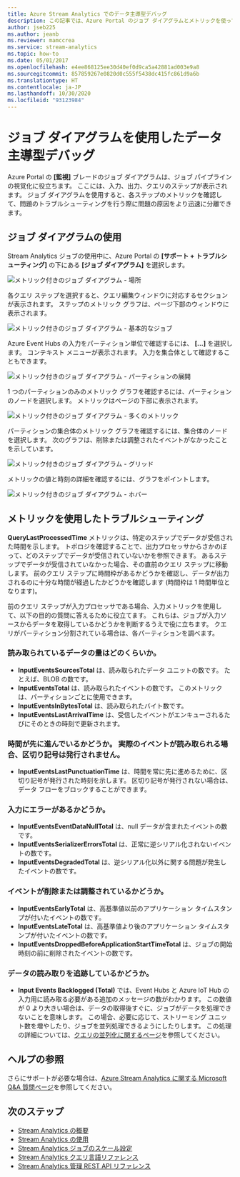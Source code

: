 ```yaml
---
title: Azure Stream Analytics でのデータ主導型デバッグ
description: この記事では、Azure Portal のジョブ ダイアグラムとメトリックを使って、Azure Stream Analytics ジョブのトラブルシューティングを行う方法について説明します。
author: jseb225
ms.author: jeanb
ms.reviewer: mamccrea
ms.service: stream-analytics
ms.topic: how-to
ms.date: 05/01/2017
ms.openlocfilehash: e4ee868125ee30d40ef0d9ca5a42881ad003e9a8
ms.sourcegitcommit: 857859267e0820d0c555f5438dc415fc861d9a6b
ms.translationtype: HT
ms.contentlocale: ja-JP
ms.lasthandoff: 10/30/2020
ms.locfileid: "93123984"
---
```

# <a name="data-driven-debugging-by-using-the-job-diagram"></a>ジョブ ダイアグラムを使用したデータ主導型デバッグ

Azure Portal の **[監視]** ブレードのジョブ ダイアグラムは、ジョブ パイプラインの視覚化に役立ちます。 ここには、入力、出力、クエリのステップが表示されます。 ジョブ ダイアグラムを使用すると、各ステップのメトリックを確認して、問題のトラブルシューティングを行う際に問題の原因をより迅速に分離できます。

## <a name="using-the-job-diagram"></a>ジョブ ダイアグラムの使用

Stream Analytics ジョブの使用中に、Azure Portal の **[サポート + トラブルシューティング]** の下にある **[ジョブ ダイアグラム]** を選択します。

![メトリック付きのジョブ ダイアグラム - 場所](./media/stream-analytics-job-diagram-with-metrics/stream-analytics-job-diagram-with-metrics-portal-1.png)

各クエリ ステップを選択すると、クエリ編集ウィンドウに対応するセクションが表示されます。 ステップのメトリック グラフは、ページ下部のウィンドウに表示されます。

![メトリック付きのジョブ ダイアグラム - 基本的なジョブ](./media/stream-analytics-job-diagram-with-metrics/stream-analytics-job-diagram-with-metrics-portal-2.png)

Azure Event Hubs の入力をパーティション単位で確認するには、 **[...]** を選択します。 コンテキスト メニューが表示されます。 入力を集合体として確認することもできます。

![メトリック付きのジョブ ダイアグラム - パーティションの展開](./media/stream-analytics-job-diagram-with-metrics/stream-analytics-job-diagram-with-metrics-portal-3.png)

1 つのパーティションのみのメトリック グラフを確認するには、パーティションのノードを選択します。 メトリックはページの下部に表示されます。

![メトリック付きのジョブ ダイアグラム - 多くのメトリック](./media/stream-analytics-job-diagram-with-metrics/stream-analytics-job-diagram-with-metrics-portal-4.png)

パーティションの集合体のメトリック グラフを確認するには、集合体のノードを選択します。 次のグラフは、削除または調整されたイベントがなかったことを示しています。

![メトリック付きのジョブ ダイアグラム - グリッド](./media/stream-analytics-job-diagram-with-metrics/stream-analytics-job-diagram-with-metrics-portal-5.png)

メトリックの値と時刻の詳細を確認するには、グラフをポイントします。

![メトリック付きのジョブ ダイアグラム - ホバー](./media/stream-analytics-job-diagram-with-metrics/stream-analytics-job-diagram-with-metrics-portal-6.png)

## <a name="troubleshoot-by-using-metrics"></a>メトリックを使用したトラブルシューティング

**QueryLastProcessedTime** メトリックは、特定のステップでデータが受信された時間を示します。 トポロジを確認することで、出力プロセッサからさかのぼって、どのステップでデータが受信されていないかを参照できます。 あるステップでデータが受信されていなかった場合、その直前のクエリ ステップに移動します。 前のクエリ ステップに時間枠があるかどうかを確認し、データが出力されるのに十分な時間が経過したかどうかを確認します (時間枠は 1 時間単位となります)。
 
前のクエリ ステップが入力プロセッサである場合、入力メトリックを使用して、以下の目的の質問に答えるために役立てます。 これらは、ジョブが入力ソースからデータを取得しているかどうかを判断するうえで役に立ちます。 クエリがパーティション分割されている場合は、各パーティションを調べます。
 
### <a name="how-much-data-is-being-read"></a>読み取られているデータの量はどのくらいか。

*   **InputEventsSourcesTotal** は、読み取られたデータ ユニットの数です。 たとえば、BLOB の数です。
*   **InputEventsTotal** は、読み取られたイベントの数です。 このメトリックは、パーティションごとに使用できます。
*   **InputEventsInBytesTotal** は、読み取られたバイト数です。
*   **InputEventsLastArrivalTime** は、受信したイベントがエンキューされるたびにそのときの時刻で更新されます。
 
### <a name="is-time-moving-forward-if-actual-events-are-read-punctuation-might-not-be-issued"></a>時間が先に進んでいるかどうか。 実際のイベントが読み取られる場合、区切り記号は発行されません。

*   **InputEventsLastPunctuationTime** は、時間を常に先に進めるために、区切り記号が発行された時刻を示します。 区切り記号が発行されない場合は、データ フローをブロックすることができます。
 
### <a name="are-there-any-errors-in-the-input"></a>入力にエラーがあるかどうか。

*   **InputEventsEventDataNullTotal** は、null データが含まれたイベントの数です。
*   **InputEventsSerializerErrorsTotal** は、正常に逆シリアル化されないイベントの数です。
*   **InputEventsDegradedTotal** は、逆シリアル化以外に関する問題が発生したイベントの数です。
 
### <a name="are-events-being-dropped-or-adjusted"></a>イベントが削除または調整されているかどうか。

*   **InputEventsEarlyTotal** は、高基準値以前のアプリケーション タイムスタンプが付いたイベントの数です。
*   **InputEventsLateTotal** は、高基準値より後のアプリケーション タイムスタンプが付いたイベントの数です。
*   **InputEventsDroppedBeforeApplicationStartTimeTotal** は、ジョブの開始時刻の前に削除されたイベントの数です。
 
### <a name="are-we-falling-behind-in-reading-data"></a>データの読み取りを追跡しているかどうか。

*   **Input Events Backlogged (Total)** では、Event Hubs と Azure IoT Hub の入力用に読み取る必要がある追加のメッセージの数がわかります。 この数値が 0 より大きい場合は、データの取得後すぐに、ジョブがデータを処理できないことを意味します。 この場合、必要に応じて、ストリーミング ユニット数を増やしたり、ジョブを並列処理できるようにしたりします。 この処理の詳細については、[クエリの並列化に関するページ](./stream-analytics-parallelization.md)を参照してください。 


## <a name="get-help"></a>ヘルプの参照
さらにサポートが必要な場合は、[Azure Stream Analytics に関する Microsoft Q&A 質問ページ](/answers/topics/azure-stream-analytics.html)を参照してください。 

## <a name="next-steps"></a>次のステップ
* [Stream Analytics の概要](stream-analytics-introduction.md)
* [Stream Analytics の使用](stream-analytics-real-time-fraud-detection.md)
* [Stream Analytics ジョブのスケール設定](stream-analytics-scale-jobs.md)
* [Stream Analytics クエリ言語リファレンス](/stream-analytics-query/stream-analytics-query-language-reference)
* [Stream Analytics 管理 REST API リファレンス](/rest/api/streamanalytics/)